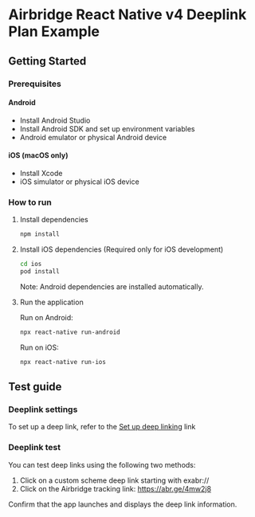 # Airbridge React Native v4 Deeplink Plan Example

## Getting Started

### Prerequisites

#### Android

- Install Android Studio
- Install Android SDK and set up environment variables
- Android emulator or physical Android device

#### iOS (macOS only)

- Install Xcode
- iOS simulator or physical iOS device

### How to run
1. Install dependencies
    ```bash
    npm install
    ```
2. Install iOS dependencies (Required only for iOS development)
    ```bash
    cd ios
    pod install
    ```
    Note: Android dependencies are installed automatically.
3. Run the application
   
   Run on Android:
    ```bash
    npx react-native run-android
    ```
   Run on iOS:
    ```bash
    npx react-native run-ios
    ```

## Test guide

### Deeplink settings
To set up a deep link, refer to the [Set up deep linking](https://help.airbridge.io/en/developers/react-native-sdk-v4#set-up-deep-linking) link

### Deeplink test
You can test deep links using the following two methods:
1. Click on a custom scheme deep link starting with exabr://
2. Click on the Airbridge tracking link: https://abr.ge/4mw2j8

Confirm that the app launches and displays the deep link information.